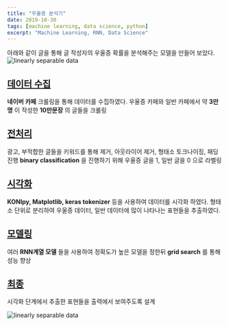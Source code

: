```yaml
---
title: "우울증 분석기"
date: 2019-10-30
tags: [machine learning, data science, python]
excerpt: "Machine Learning, RNN, Data Science"
---
```

아래와 같이 글을 통해 글 작성자의 우울증 확률을 분석해주는 모델을 만들어 보았다.
<img src="{{ site.url }}{{ site.baseurl }}/images/depression/12.jpg" alt="linearly separable data">
## [데이터 수집](https://shyoo90.github.io/crawling/)

**네이버 카페** 크롤링을 통해 데이터를 수집하였다.
우울증 카페와 일반 카페에서 약 **3만명** 이 작성한 **10만문장** 의 글들을 크롤링

## [전처리](https://shyoo90.github.io/preprocessing/)

광고, 부적합한 글들을 키워드를 통해 제거, 아웃라이어 제거, 형태소 토크나이징, 패딩 진행
**binary classification** 을 진행하기 위해 우울증 글을 1, 일반 글을 0 으로 라벨링

## [시각화](https://shyoo90.github.io/eda/)

**KONlpy, Matplotlib, keras tokenizer** 등을 사용하여 데이터를 시각화 하였다.
형태소 단위로 분리하여 우울증 데이터, 일반 데이터에 많이 나타나는 표현들을 추출하였다.


## [모델링](https://shyoo90.github.io/model/)

여러 **RNN계열 모델** 들을 사용하여 정확도가 높은 모델을 정한뒤
**grid search** 를 통해 성능 향상

## [최종](https://shyoo90.github.io/final/)
시각화 단계에서 추출한 표현들을 출력에서 보여주도록 설계

<img src="{{ site.url }}{{ site.baseurl }}/images/depression/2.jpg" alt="linearly separable data">
